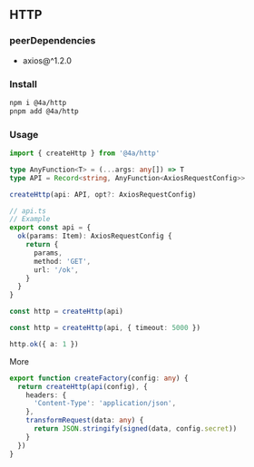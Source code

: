 ## HTTP

### peerDependencies
 * axios@^1.2.0


### Install

```sh
npm i @4a/http
pnpm add @4a/http
```

### Usage

```ts
import { createHttp } from '@4a/http'
```

```ts
type AnyFunction<T> = (...args: any[]) => T
type API = Record<string, AnyFunction<AxiosRequestConfig>>

createHttp(api: API, opt?: AxiosRequestConfig)
```

```ts
// api.ts
// Example
export const api = {
  ok(params: Item): AxiosRequestConfig {
    return {
      params,
      method: 'GET',
      url: '/ok',
    }
  }
}
```

```ts
const http = createHttp(api)

const http = createHttp(api, { timeout: 5000 })

http.ok({ a: 1 })
```

More
```ts
export function createFactory(config: any) {
  return createHttp(api(config), {
    headers: {
      'Content-Type': 'application/json',
    },
    transformRequest(data: any) {
      return JSON.stringify(signed(data, config.secret))
    }
  })
}
```
